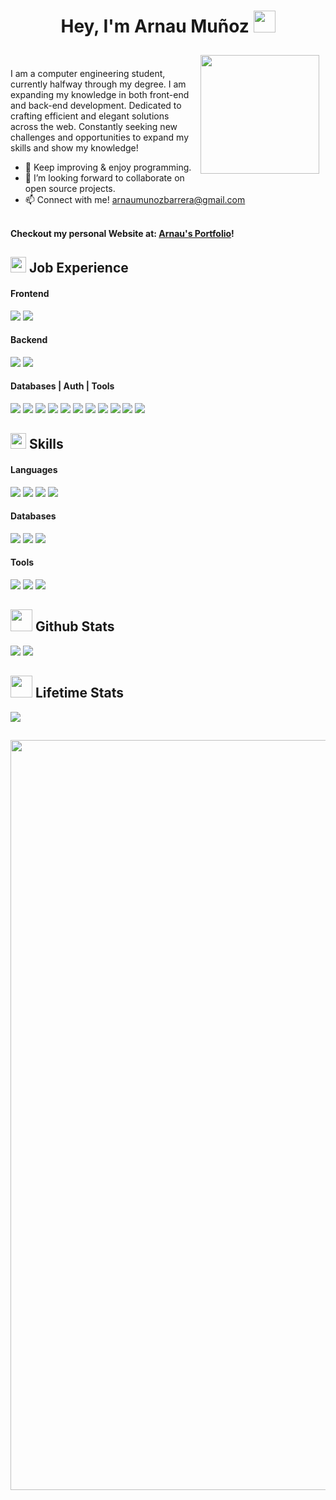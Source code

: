 <h1 align="center"><b>Hey, I'm Arnau Muñoz </b><img src="https://media.giphy.com/media/hvRJCLFzcasrR4ia7z/giphy.gif" width="35"></h1>
<img align="right" src="https://user-images.githubusercontent.com/74038190/235224431-e8c8c12e-6826-47f1-89fb-2ddad83b3abf.gif" width="190" style="margin: 10px;">

</br>

I am a computer engineering student, currently halfway through my degree. I am expanding my knowledge in both front-end and back-end development. Dedicated to crafting efficient and elegant solutions across the web. Constantly seeking new challenges and opportunities to expand my skills and show my knowledge!
- 🎯 Keep improving & enjoy programming.
- 👯 I’m looking forward to collaborate on open source projects.
- 📫 Connect with me! <a href="arnaumunozbarrera@gmail.com">arnaumunozbarrera@gmail.com</a>
</br>
<strong> Checkout my personal Website at: <a href="https://arnaumb-dev.netlify.app/"> Arnau's Portfolio</a>!</strong>

## <img src="https://media2.giphy.com/media/QssGEmpkyEOhBCb7e1/giphy.gif?cid=ecf05e47a0n3gi1bfqntqmob8g9aid1oyj2wr3ds3mg700bl&rid=giphy.gif" width ="25"><b> Job Experience </b>
<h4> Frontend </h4>
<span> 
  <img src="https://img.shields.io/badge/React-3670A0?style=for-the-badge&logo=react&logoColor=white">
  <img src="https://img.shields.io/badge/javascript-%23323330.svg?style=for-the-badge&logo=javascript&logoColor=%23F7DF1E">
</span>

<h4> Backend </h4>
<span>
  <img src="https://img.shields.io/badge/Node.js-388E3C?style=for-the-badge&logo=node.js&logoColor=white">
  <img src="https://img.shields.io/badge/python-3670A0?style=for-the-badge&logo=python&logoColor=ffdd54">
</span>

<h4> Databases  |  Auth  |  Tools </h4>
<span>
  <img src="https://img.shields.io/badge/Supabase-37474F?style=for-the-badge&logo=supabase&logoColor=green">
  <img src="https://img.shields.io/badge/Prisma-1A1818?style=for-the-badge&logo=prisma&logoColor=white">
  <img src="https://img.shields.io/badge/Upstash-60a78d?style=for-the-badge&logo=upstash&logoColor=white">

  <img src="https://img.shields.io/badge/Clerk-37474F?style=for-the-badge&logo=clerk&logoColor=white">

  <img src="https://img.shields.io/badge/Virtual Box-000?style=for-the-badge&logo=virtualbox&logoColor=white">
  <img src="https://img.shields.io/badge/Nginx-000?style=for-the-badge&logo=nginx&logoColor=green">
  <img src="https://img.shields.io/badge/Git-F05032?style=for-the-badge&logo=git&logoColor=white">
  <img src="https://img.shields.io/badge/Asana-690031.svg?style=for-the-badge&logo=asana&logoColor=white">
  <img src="https://img.shields.io/badge/Confluence-2680F8?style=for-the-badge&logo=confluence&logoColor=white">
  <img src="https://img.shields.io/badge/Slack-E91E63?style=for-the-badge&logo=slack&logoColor=white">
  <img src="https://img.shields.io/badge/Figma-000?style=for-the-badge&logo=figma&logoColor=white">
</span>

## <img src="https://media2.giphy.com/media/QssGEmpkyEOhBCb7e1/giphy.gif?cid=ecf05e47a0n3gi1bfqntqmob8g9aid1oyj2wr3ds3mg700bl&rid=giphy.gif" width ="25"><b> Skills </b>

<h4> Languages </h4>
<span> 
  <img src="https://img.shields.io/badge/c++-%2300599C.svg?style=for-the-badge&logo=c%2B%2B&logoColor=white">
  <img src="https://img.shields.io/badge/php-%23777BB4.svg?style=for-the-badge&logo=php&logoColor=white">
  <img src="https://img.shields.io/badge/java-%23ED8B00.svg?style=for-the-badge&logo=openjdk&logoColor=white">
  <img src="https://img.shields.io/badge/React Native-3670A0?style=for-the-badge&logo=react&logoColor=white">
</span>

<h4> Databases </h4>
<span>
  <img src="https://img.shields.io/badge/Oracle-F80000?style=for-the-badge&logo=oracle&logoColor=white">
  <img src="https://img.shields.io/badge/MongoDB-%234ea94b.svg?style=for-the-badge&logo=mongodb&logoColor=white">
  <img src="https://img.shields.io/badge/postgres-%23316192.svg?style=for-the-badge&logo=postgresql&logoColor=white">
</span>

<h4> Tools </h4>
<span>
  <img src="https://img.shields.io/badge/Docker-2680F8?style=for-the-badge&logo=docker&logoColor=white">
  <img src="https://img.shields.io/badge/Bitbucket-2680F8?style=for-the-badge&logo=bitbucket&logoColor=white">
  <img src="https://img.shields.io/badge/jira-2680F8.svg?style=for-the-badge&logo=jira&logoColor=white">
</span>

## <img src="https://media.giphy.com/media/iY8CRBdQXODJSCERIr/giphy.gif" width="35"><b> Github Stats </b>

[![](https://github-readme-stats.vercel.app/api?username=arnaumunozbarrera&show_icons=true&theme=material-palenight&locale=en)](https://github.com/arnaumunozbarrera)
[![](https://github-readme-streak-stats.herokuapp.com/?user=arnaumunozbarrera&theme=material-palenight)](https://github.com/arnaumunozbarrera)
</div>

## <img src="https://media.giphy.com/media/iY8CRBdQXODJSCERIr/giphy.gif" width="35"><b> Lifetime Stats </b>

<img src="https://github-readme-stats.vercel.app/api/top-langs/?username=arnaumunozbarrera&theme=tokyonight&hide_border=false&hide=shell,hlsl,shaderlab,glsl,qml,lua&langs_count=10"/>

## 

<img src="https://github.com/arnaumunozbarrera/CV-Portfolio/blob/aff15994ea22efeffcc33327b3fa00737c9db58e/Arnau%20Mu%C3%B1oz.png" width="1200">

